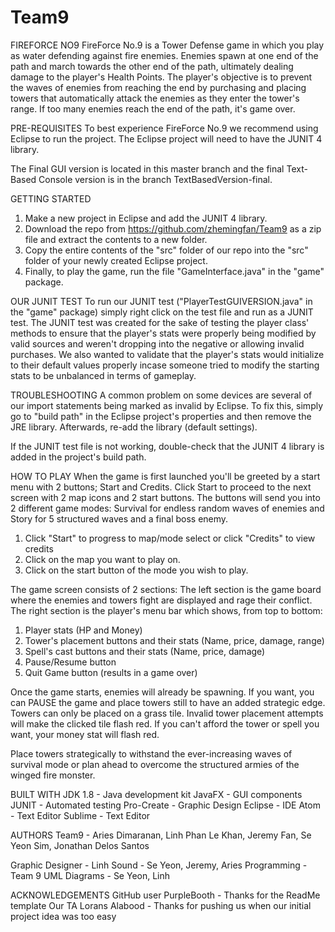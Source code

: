 # Team9
FIREFORCE NO9
FireForce No.9 is a Tower Defense game in which you play as water defending against fire enemies. Enemies spawn at one end of the path
and march towards the other end of the path, ultimately dealing damage to the player's Health Points. The player's objective is to
prevent the waves of enemies from reaching the end by purchasing and placing towers that automatically attack the enemies as they enter
the tower's range. If too many enemies reach the end of the path, it's game over.

PRE-REQUISITES
To best experience FireForce No.9 we recommend using Eclipse to run the project. The Eclipse project will need to have the JUNIT 4 
library.

The Final GUI version is located in this master branch and the final Text-Based Console version is in the branch TextBasedVersion-final.

GETTING STARTED
1. Make a new project in Eclipse and add the JUNIT 4 library. 
2. Download the repo from https://github.com/zhemingfan/Team9 as a zip file and extract the contents to a new folder. 
3. Copy the entire contents of the "src" folder of our repo into the "src" folder of your newly created Eclipse project. 
4. Finally, to play the game, run the file "GameInterface.java" in the "game" package.

OUR JUNIT TEST
To run our JUNIT test ("PlayerTestGUIVERSION.java" in the "game" package) simply right click on the test file and run as a JUNIT test.
The JUNIT test was created for the sake of testing the player class' methods to ensure that the player's stats were properly being
modified by valid sources and weren't dropping into the negative or allowing invalid purchases. We also wanted to validate that the
player's stats would initialize to their default values properly incase someone tried to modify the starting stats to be unbalanced
in terms of gameplay.

TROUBLESHOOTING
A common problem on some devices are several of our import statements being marked as invalid by Eclipse. To fix this, simply go to
"build path" in the Eclipse project's properties and then remove the JRE library. Afterwards, re-add the library (default settings).

If the JUNIT test file is not working, double-check that the JUNIT 4 library is added in the project's build path.

HOW TO PLAY
When the game is first launched you'll be greeted by a start menu with 2 buttons; Start and Credits. Click Start to proceed to the next
screen with 2 map icons and 2 start buttons. The buttons will send you into 2 different game modes: 
Survival for endless random waves of enemies and Story for 5 structured waves and a final boss enemy.

1. Click "Start" to progress to map/mode select or click "Credits" to view credits
2. Click on the map you want to play on.
3. Click on the start button of the mode you wish to play.

The game screen consists of 2 sections: The left section is the game board where the enemies and towers fight are displayed and rage
their conflict. The right section is the player's menu bar which shows, from top to bottom:
1. Player stats (HP and Money)
2. Tower's placement buttons and their stats (Name, price, damage, range)
3. Spell's cast buttons and their stats (Name, price, damage)
4. Pause/Resume button
5. Quit Game button (results in a game over)

Once the game starts, enemies will already be spawning. If you want, you can PAUSE the game and place towers still to have an added
strategic edge. Towers can only be placed on a grass tile. Invalid tower placement attempts will make the clicked tile flash red. If
you can't afford the tower or spell you want, your money stat will flash red.

Place towers strategically to withstand the ever-increasing waves of survival mode or plan ahead to overcome the structured armies
of the winged fire monster.

BUILT WITH
JDK 1.8 - Java development kit
JavaFX - GUI components
JUNIT - Automated testing
Pro-Create - Graphic Design
Eclipse - IDE
Atom - Text Editor
Sublime - Text Editor

AUTHORS
Team9 - Aries Dimaranan, Linh Phan Le Khan, Jeremy Fan, Se Yeon Sim, Jonathan Delos Santos

Graphic Designer - Linh
Sound - Se Yeon, Jeremy, Aries
Programming - Team 9
UML Diagrams - Se Yeon, Linh

ACKNOWLEDGEMENTS
GitHub user PurpleBooth - Thanks for the ReadMe template
Our TA Lorans Alabood - Thanks for pushing us when our initial project idea was too easy
